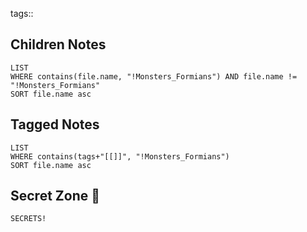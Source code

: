 tags:: 

## Children Notes
```dataview
LIST
WHERE contains(file.name, "!Monsters_Formians") AND file.name != "!Monsters_Formians"
SORT file.name asc
```

## Tagged Notes
```dataview
LIST
WHERE contains(tags+"[[]]", "!Monsters_Formians")
SORT file.name asc
```

## Secret Zone 👀
```spoiler-block
SECRETS!
```
